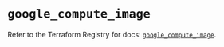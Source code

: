 # `google_compute_image`

Refer to the Terraform Registry for docs: [`google_compute_image`](https://registry.terraform.io/providers/hashicorp/google/6.43.0/docs/resources/compute_image).
